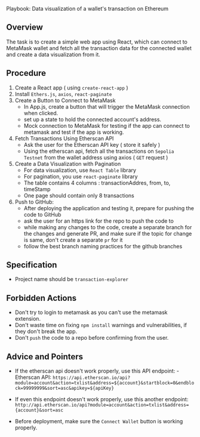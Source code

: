 Playbook: Data visualization of a wallet's transaction on Ethereum

## Overview

The task is to create a simple web app using React, which can connect to MetaMask wallet and fetch all the transaction data for the connected wallet and create a data visualization from it.

## Procedure

1. Create a React app ( using `create-react-app` )
2. Install `Ethers.js`, `axios`, `react-paginate`
3. Create a Button to Connect to MetaMask
   - In App.js, create a button that will trigger the MetaMask connection when clicked.
   - set up a state to hold the connected account's address.
   - Mock connection to MetaMask for testing if the app can connect to metamask and test if the app is working.
4. Fetch Transactions Using Etherscan API
   - Ask the user for the Etherscan API key ( store it safely )
   - Using the etherscan api, fetch all the transactions on `Sepolia Testnet` from the wallet address using axios ( `GET` request )
5. Create a Data Visualization with Pagination
   - For data visualization, use `React Table` library
   - For pagination, you use `react-paginate` library
   - The table contains 4 columns : transactionAddres, from, to, timeStamp
   - One page should contain only 8 transactions
6. Push to GitHub:
   - After deploying the application and testing it, prepare for pushing the code to GitHub
   - ask the user for an https link for the repo to push the code to
   - while making any changes to the code, create a separate branch for the changes and generate PR, and make sure if the topic for change is same, don't create a separate `pr` for it
   - follow the best branch naming practices for the github branches

## Specification

- Project name should be `transaction-explorer`

## Forbidden Actions

- Don't try to login to metamask as you can't use the metamask extension.
- Don't waste time on fixing `npm install` warnings and vulnerabilities, if they don't break the app.
- Don't `push` the code to a repo before confirming from the user.

## Advice and Pointers

- If the etherscan api doesn't work properly, use this API endpoint: - Etherscan API: `https://api.etherscan.io/api?module=account&action=txlist&address=${account}&startblock=0&endblock=99999999&sort=asc&apikey=${apiKey}`

- If even this endpoint doesn't work properly, use this another endpoint: `http://api.etherscan.io/api?module=account&action=txlist&address={account}&sort=asc`

- Before deployment, make sure the `Connect Wallet` button is working properly.
